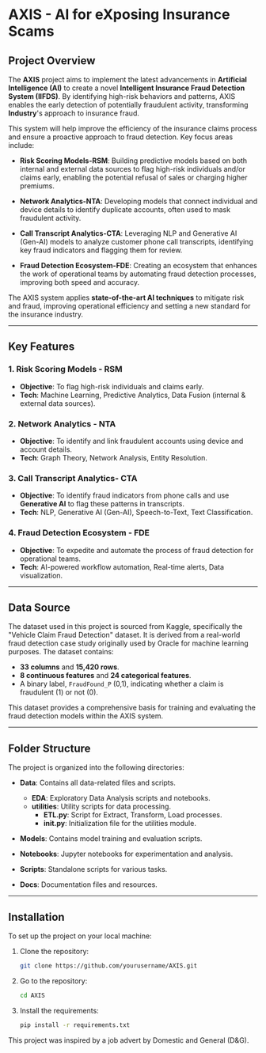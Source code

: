 # AXIS - AI for eXposing Insurance Scams

## Project Overview

The **AXIS** project aims to implement the latest advancements in **Artificial Intelligence (AI)** to create a novel **Intelligent Insurance Fraud Detection System (IIFDS)**. By identifying high-risk behaviors and patterns, AXIS enables the early detection of potentially fraudulent activity, transforming **Industry**'s approach to insurance fraud.

This system will help improve the efficiency of the insurance claims process and ensure a proactive approach to fraud detection. Key focus areas include:

- **Risk Scoring Models-RSM**: Building predictive models based on both internal and external data sources to flag high-risk individuals and/or claims early, enabling the potential refusal of sales or charging higher premiums.
  
- **Network Analytics-NTA**: Developing models that connect individual and device details to identify duplicate accounts, often used to mask fraudulent activity.
  
- **Call Transcript Analytics-CTA**: Leveraging NLP and Generative AI (Gen-AI) models to analyze customer phone call transcripts, identifying key fraud indicators and flagging them for review.

- **Fraud Detection Ecosystem-FDE**: Creating an ecosystem that enhances the work of operational teams by automating fraud detection processes, improving both speed and accuracy.

The AXIS system applies **state-of-the-art AI techniques** to mitigate risk and fraud, improving operational efficiency and setting a new standard for the insurance industry.

---

## Key Features

### 1. **Risk Scoring Models - RSM**
- **Objective**: To flag high-risk individuals and claims early.
- **Tech**: Machine Learning, Predictive Analytics, Data Fusion (internal & external data sources).
  
### 2. **Network Analytics - NTA**
- **Objective**: To identify and link fraudulent accounts using device and account details.
- **Tech**: Graph Theory, Network Analysis, Entity Resolution.

### 3. **Call Transcript Analytics- CTA**
- **Objective**: To identify fraud indicators from phone calls and use **Generative AI** to flag these patterns in transcripts.
- **Tech**: NLP, Generative AI (Gen-AI), Speech-to-Text, Text Classification.

### 4. **Fraud Detection Ecosystem - FDE**
- **Objective**: To expedite and automate the process of fraud detection for operational teams.
- **Tech**: AI-powered workflow automation, Real-time alerts, Data visualization.

---

## Data Source

The dataset used in this project is sourced from Kaggle, specifically the "Vehicle Claim Fraud Detection" dataset. It is derived from a real-world fraud detection case study originally used by Oracle for machine learning purposes. The dataset contains:

- **33 columns** and **15,420 rows**.
- **8 continuous features** and **24 categorical features**.
- A binary label, `FraudFound_P` (0,1), indicating whether a claim is fraudulent (1) or not (0).

This dataset provides a comprehensive basis for training and evaluating the fraud detection models within the AXIS system.

---

## Folder Structure

The project is organized into the following directories:

- **Data**: Contains all data-related files and scripts.
  - **EDA**: Exploratory Data Analysis scripts and notebooks.
  - **utilities**: Utility scripts for data processing.
    - **ETL.py**: Script for Extract, Transform, Load processes.
    - **__init__.py**: Initialization file for the utilities module.

- **Models**: Contains model training and evaluation scripts.

- **Notebooks**: Jupyter notebooks for experimentation and analysis.

- **Scripts**: Standalone scripts for various tasks.

- **Docs**: Documentation files and resources.

---

## Installation

To set up the project on your local machine:

1. Clone the repository:
   ```bash
   git clone https://github.com/yourusername/AXIS.git
   ```
2. Go to the repository:
   ```bash
   cd AXIS
   ```
3. Install the requirements:
   ```bash
   pip install -r requirements.txt
   ```

This project was inspired by a job advert by Domestic and General (D&G).
